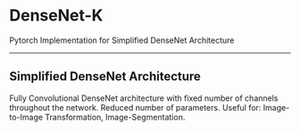 # DenseNet-K
Pytorch Implementation for Simplified DenseNet Architecture

----------------------------------
Simplified DenseNet Architecture
----------------------------------
Fully Convolutional DenseNet architecture with fixed number of channels throughout the network.
Reduced number of parameters.
Useful for: Image-to-Image Transformation, Image-Segmentation.

